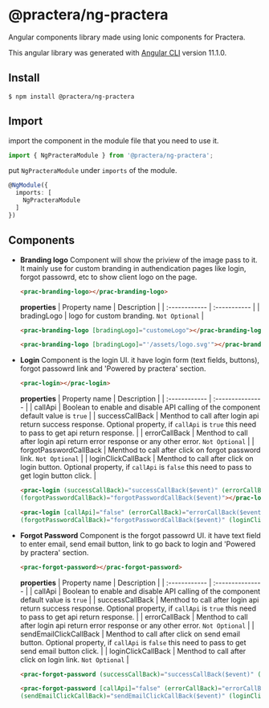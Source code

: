# @practera/ng-practera

Angular components library made using Ionic components for Practera.

This angular library was generated with [Angular CLI](https://github.com/angular/angular-cli) version 11.1.0.

## Install
```
$ npm install @practera/ng-practera
```
## Import
import the component in the module file that you need to use it.
``` ts
import { NgPracteraModule } from '@practera/ng-practera';
```
put `NgPracteraModule` under `imports` of the module.
```ts
@NgModule({
  imports: [
    NgPracteraModule
  ]
})
```

## Components
- **Branding logo**
  Component will show the priview of the image pass to it. It mainly use for custom branding in authendication pages like login, forgot passowrd, etc to show client logo on the page.
  ```html
  <prac-branding-logo></prac-branding-logo>
  ```
  **properties**
  | Property name | Description |
  | :------------ | :----------- |
  | bradingLogo | logo for custom branding. `Not Optional` |
  ```html
  <prac-branding-logo [bradingLogo]="customeLogo"></prac-branding-logo>

  <prac-branding-logo [bradingLogo]="'/assets/logo.svg'"></prac-branding-logo>
  ```
- **Login**
  Component is the login UI. it have login form (text fields, buttons), forgot passowrd link and 'Powered by practera' section.
  ```html
  <prac-login></prac-login>
  ```
  **properties**
  | Property name | Description      |
  | :------------ | :--------------- |
  | callApi | Boolean to enable and disable API calling of the component default value is `true` |
  | successCallBack | Menthod to call after login api return success response. Optional property, if `callApi` is `true` this need to pass to get api return response. | 
  | errorCallBack | Menthod to call after login api return error response or any other error. `Not Optional` |
  | forgotPasswordCallBack | Menthod to call after click on forgot password link. `Not Optional`  |
  | loginClickCallBack | Menthod to call after click on login button. Optional property, if `callApi` is `false` this need to pass to get login button click. |

  ```html
  <prac-login (successCallBack)="successCallBack($event)" (errorCallBack)="errorCallBack($event)"
  (forgotPasswordCallBack)="forgotPasswordCallBack($event)"></prac-login>

  <prac-login [callApi]="false" (errorCallBack)="errorCallBack($event)"
  (forgotPasswordCallBack)="forgotPasswordCallBack($event)" (loginClickCallBack)="loginClickCallBack($event)"></prac-login>
  ```

- **Forgot Password**
  Component is the forgot passowrd UI. it have text field to enter email, send email button, link to go back to login and 'Powered by practera' section.
  ```html
  <prac-forgot-password></prac-forgot-password>
  ```
  **properties**
  | Property name | Description      |
  | :------------ | :--------------- |
  | callApi | Boolean to enable and disable API calling of the component default value is `true` |
  | successCallBack | Menthod to call after login api return success response. Optional property, if `callApi` is `true` this need to pass to get api return response. | 
  | errorCallBack | Menthod to call after login api return error response or any other error. `Not Optional` |
  | sendEmailClickCallBack | Menthod to call after click on send email button. Optional property, if `callApi` is `false` this need to pass to get send email button click.  |
  | loginClickCallBack | Menthod to call after click on login link. `Not Optional` |

  ```html
  <prac-forgot-password (successCallBack)="successCallBack($event)" (errorCallBack)="errorCallBack($event)" (sendEmailClickCallBack)="sendEmailClickCallBack($event)"></prac-forgot-password>

  <prac-forgot-password [callApi]="false" (errorCallBack)="errorCallBack($event)"
  (sendEmailClickCallBack)="sendEmailClickCallBack($event)" (loginClickCallBack)="loginClickCallBack($event)"></prac-forgot-password>
  ```
